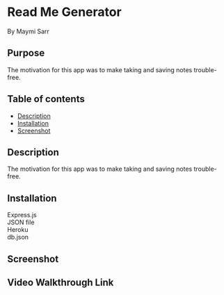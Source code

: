 # Read Me Generator
By Maymi Sarr


## Purpose
The motivation for this app was to make taking and saving notes trouble-free. 
 
## Table of contents
- [Description](#description)
- [Installation](#installation)
- [Screenshot](#screenshot)


## Description
The motivation for this app was to make taking and saving notes trouble-free. 


## Installation
<div>Express.js </div>

<div>JSON file</div>
<div>Heroku</div>
<div>db.json</div>




## Screenshot




## Video Walkthrough Link

